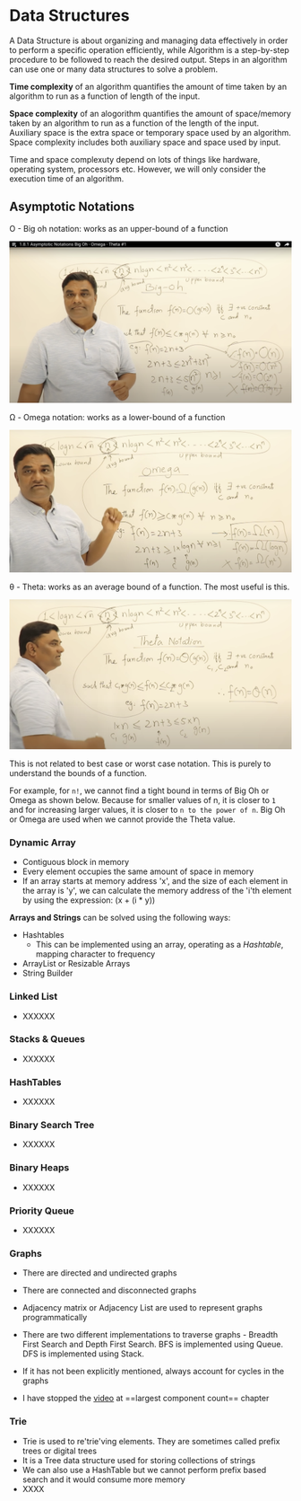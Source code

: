 # Data Structures

A Data Structure is about organizing and managing data effectively in order to perform a specific operation efficiently, while Algorithm is a step-by-step procedure to be followed to reach the desired output. Steps in an algorithm can use one or many data structures to solve a problem.

__Time complexity__ of an algorithm quantifies the amount of time taken by an algorithm to run as a function of length of the input.

__Space complexity__ of an alogorithm quantifies the amount of space/memory taken by an algorithm to run as a function of the length of the input. Auxiliary space is the extra space or temporary space used by an algorithm. Space complexity includes both auxiliary space and space used by input.

Time and space complexuty depend on lots of things like hardware, operating system, processors etc. However, we will only consider the execution time of an algorithm.

## Asymptotic Notations

O - Big oh notation: works as an upper-bound of a function

![Big Oh Notation](https://github.com/SriSatyaKalyan/Images/blob/master/DataStructures%20Images/Big%20Oh%20Notation.png)

Ω - Omega notation: works as a lower-bound of a function

![Omega Notation](https://github.com/SriSatyaKalyan/Images/blob/master/DataStructures%20Images/Omega%20Notation.png)

θ - Theta: works as an average bound of a function. The most useful is this.

![Theta Notation](https://github.com/SriSatyaKalyan/Images/blob/master/DataStructures%20Images/Theta%20Notation.png)

This is not related to best case or worst case notation. This is purely to understand the bounds of a function.

For example, for `n!`, we cannot find a tight bound in terms of Big Oh or Omega as shown below. Because for smaller values of n, it is closer to `1` and for increasing larger values, it is closer to `n to the power of n`. Big Oh or Omega are used when we cannot provide the Theta value.


### Dynamic Array
- Contiguous block in memory
- Every element occupies the same amount of space in memory
- If an array starts at memory address 'x', and the size of each element in the array is 'y', we can calculate the memory address of the 'i'th element by using the expression: (x + (i * y))

**Arrays and Strings** can be solved using the following ways:
- Hashtables 
    - This can be implemented using an array, operating as a *Hashtable*, mapping character to frequency
- ArrayList or Resizable Arrays
- String Builder

### Linked List
- XXXXXX

### Stacks & Queues
- XXXXXX

### HashTables
- XXXXXX

### Binary Search Tree
- XXXXXX

### Binary Heaps
- XXXXXX

### Priority Queue
- XXXXXX

### Graphs
- There are directed and undirected graphs
- There are connected and disconnected graphs
- Adjacency matrix or Adjacency List are used to represent graphs programmatically
- There are two different implementations to traverse graphs - Breadth First Search and Depth First Search. BFS is implemented using Queue. DFS is implemented using Stack.
- If it has not been explicitly mentioned, always account for cycles in the graphs

- I have stopped the [video](#https://www.youtube.com/watch?v=tWVWeAqZ0WU&t=4409s&ab_channel=freeCodeCamp.org) at ==largest component count== chapter

### Trie
- Trie is used to re'trie'ving elements. They are sometimes called prefix trees or digital trees
- It is a Tree data structure used for storing collections of strings
- We can also use a HashTable but we cannot perform prefix based search and it would consume more memory
- XXXX


